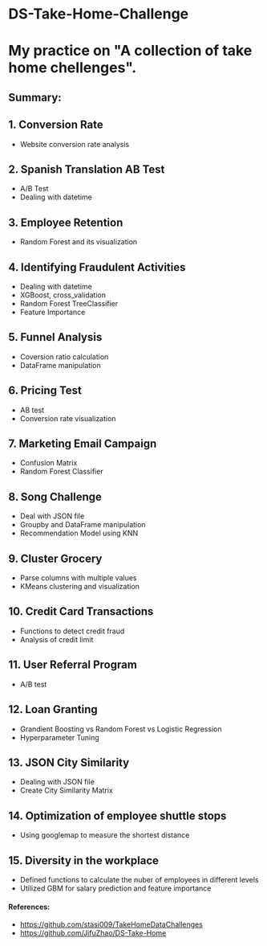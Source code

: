 # DS-Take-Home-Challenge

# My practice on "A collection of take home chellenges".

## Summary:

## 1. Conversion Rate

 - Website conversion rate analysis

## 2. Spanish Translation AB Test

 - A/B Test
 - Dealing with datetime

## 3. Employee Retention

 - Random Forest and its visualization

## 4. Identifying Fraudulent Activities

 - Dealing with datetime
 - XGBoost, cross_validation
 - Random Forest TreeClassifier
 - Feature Importance

## 5. Funnel Analysis

 - Coversion ratio calculation
 - DataFrame manipulation
 
## 6. Pricing Test
 
  - AB test
  - Conversion rate visualization
   
## 7. Marketing Email Campaign
 
  - Confusion Matrix
  - Random Forest Classifier

## 8. Song Challenge
 
  - Deal with JSON file
  - Groupby and DataFrame manipulation
  - Recommendation Model using KNN
  
## 9. Cluster Grocery
 
  - Parse columns with multiple values
  - KMeans clustering and visualization
  
## 10. Credit Card Transactions
 
  - Functions to detect credit fraud
  - Analysis of credit limit
  
## 11. User Referral Program
 
  - A/B test
  
## 12. Loan Granting
 
  - Grandient Boosting vs Random Forest vs Logistic Regression
  - Hyperparameter Tuning
  
## 13. JSON City Similarity
 
  - Dealing with JSON file
  - Create City Similarity Matrix
  
## 14. Optimization of employee shuttle stops
 
  - Using googlemap to measure the shortest distance
  
## 15. Diversity in the workplace
 
  - Defined functions to calculate the nuber of employees in different levels
  - Utilized GBM for salary prediction and feature importance
  
#### References:
 - https://github.com/stasi009/TakeHomeDataChallenges
 - https://github.com/JifuZhao/DS-Take-Home
